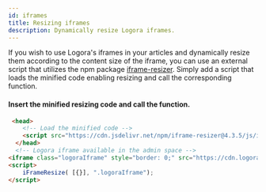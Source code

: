 ```yaml
---
id: iframes
title: Resizing iframes
description: Dynamically resize Logora iframes.
---
```


If you wish to use Logora's iframes in your articles and dynamically resize them according to the content size of the iframe, you can use an external script that utilizes the npm package [iframe-resizer](https://www.npmjs.com/package/iframe-resizer). Simply add a script that loads the minified code enabling resizing and call the corresponding function.

#### Insert the minified resizing code and call the function.

```html
 <head>
    <!-- Load the minified code -->
    <script src="https://cdn.jsdelivr.net/npm/iframe-resizer@4.3.5/js/iframeResizer.min.js"></script>
  </head>
  <!-- Logora iframe available in the admin space -->
<iframe class="logoraIframe" style="border: 0;" src="https://cdn.logora.com/embed.html?shortname=demo&id=14593&resource=group" width="100%" height="285"></iframe>
<script>
    iFrameResize( [{}], ".logoraIframe");
</script>